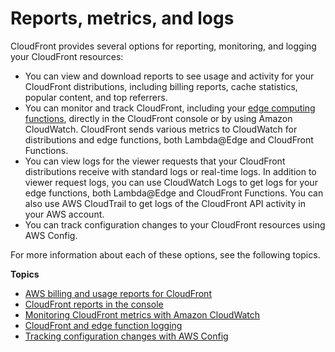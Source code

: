 # Reports, metrics, and logs<a name="reports-and-monitoring"></a>

CloudFront provides several options for reporting, monitoring, and logging your CloudFront resources:
+ You can view and download reports to see usage and activity for your CloudFront distributions, including billing reports, cache statistics, popular content, and top referrers\.
+ You can monitor and track CloudFront, including your [edge computing functions](https://aws.amazon.com/cloudfront/features/#Edge_Computing), directly in the CloudFront console or by using Amazon CloudWatch\. CloudFront sends various metrics to CloudWatch for distributions and edge functions, both Lambda@Edge and CloudFront Functions\.
+ You can view logs for the viewer requests that your CloudFront distributions receive with standard logs or real\-time logs\. In addition to viewer request logs, you can use CloudWatch Logs to get logs for your edge functions, both Lambda@Edge and CloudFront Functions\. You can also use AWS CloudTrail to get logs of the CloudFront API activity in your AWS account\.
+ You can track configuration changes to your CloudFront resources using AWS Config\.

For more information about each of these options, see the following topics\.

**Topics**
+ [AWS billing and usage reports for CloudFront](reports-billing.md)
+ [CloudFront reports in the console](reports.md)
+ [Monitoring CloudFront metrics with Amazon CloudWatch](monitoring-using-cloudwatch.md)
+ [CloudFront and edge function logging](logging.md)
+ [Tracking configuration changes with AWS Config](TrackingChanges.md)
